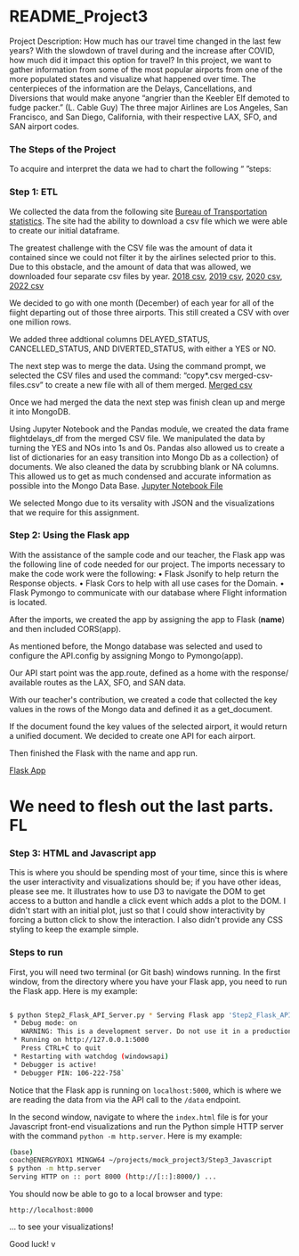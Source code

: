 # README_Project3

Project Description: 
How much has our travel time changed in the last few years?
With the slowdown of travel during and the increase after COVID, how much did it impact this option for travel?
In this project, we want to gather information from some of the most popular airports from one of the more populated states and visualize what happened over time.
The centerpieces of the information are the Delays, Cancellations, and Diversions that would make anyone “angrier than the Keebler Elf demoted to fudge packer.” (L. Cable Guy)
The three major Airlines are Los Angeles, San Francisco, and San Diego, California, with their respective LAX, SFO, and SAN airport codes.


### The Steps of the Project
To acquire and interpret the data we had to chart the following “ ”steps:

### Step 1: ETL

We collected the data from the following site <a href="https://data.bts.gov/" target="_blank">Bureau of Transportation statistics</a>. The site had the ability to download a csv file which we were able to create our initial  dataframe.

The greatest challenge with the CSV file was the amount of data it contained since we could not filter it by the airlines selected prior to this. Due to this obstacle, and the amount of data that was allowed, we downloaded four separate csv files by year.  [2018 csv](T_ONTIME_MARKETING_2018.csv), [2019 csv](T_ONTIME_MARKETING_2019.csv), [2020 csv](T_ONTIME_MARKETING_2020.csv), [2022 csv](T_ONTIME_MARKETING_2022.csv) 

We decided to go with one month (December) of each year for all of the fiight departing out of those three airports. This still created a CSV with over one million rows. 

We added three addtional columns DELAYED_STATUS, CANCELLED_STATUS, AND DIVERTED_STATUS, with either a YES or NO.

The next step was to merge the data. Using the command prompt, we selected the CSV files and used the command: “copy*.csv merged-csv-files.csv” to create a new file with all of them merged.  [Merged csv](Merged-csv-files.csv)

Once we had merged the data the next step was finish clean up and merge it into MongoDB.

Using Jupyter Notebook and the Pandas module, we created the data frame flightdelays_df from the merged CSV file. We manipulated the data by turning the YES and NOs into 1s and 0s. Pandas also allowed us to create a list of dictionaries for an easy transition into Mongo Db as a collection} of documents. We also cleaned the data by scrubbing blank or NA columns. This allowed us to get as much condensed and accurate information as possible into the Mongo Data Base. [Jupyter Notebook File](Project3ELT.ipynb)

We selected Mongo due to its versality with JSON and the visualizations that we require for this assignment.


### Step 2: Using the Flask app

With the assistance of the sample code and our teacher, the Flask app was the following line of code needed for our project. 
The imports necessary to make the code work were the following:
• Flask Jsonify to help return the Response objects.
• Flask Cors to help with all use cases for the Domain.
• Flask Pymongo to communicate with our database where Flight information is located.

After the imports, we created the app by assigning the app to Flask (__name__) and then included CORS(app).

As mentioned before, the Mongo database was selected and used to configure the API.config by assigning Mongo to Pymongo(app).

Our API start point was the app.route, defined as a home with the response/ available routes as the LAX, SFO, and SAN data.

With our teacher's contribution, we created a code that collected the key values in the rows of the Mongo data and defined it as a get_document.

If the document found the key values of the selected airport, it would return a unified document. We decided to create one API for each airport.

Then finished the Flask with the name and app run.

[Flask App](Project3Flask.py)



# We need to flesh out the last parts. FL

### Step 3: HTML and Javascript app

This is where you should be spending most of your time, since this is where the user interactivity and visualizations should be; if you have other ideas, please see me.  It illustrates how to use D3 to navigate the DOM to get access to a button and handle a click event which adds a plot to the DOM.  I didn't start with an initial plot, just so that I could show interactivity by forcing a button click to show the interaction.  I also didn't provide any CSS styling to keep the example simple.

### Steps to run

First, you will need two terminal (or Git bash) windows running.  In the first window, from the directory where you have your Flask app, you need to run the Flask app.  Here is my example:
``` bash

$ python Step2_Flask_API_Server.py * Serving Flask app 'Step2_Flask_API_Server'
 * Debug mode: on
   WARNING: This is a development server. Do not use it in a production deployment. Use a production WSGI server instead.
 * Running on http://127.0.0.1:5000
   Press CTRL+C to quit
 * Restarting with watchdog (windowsapi)
 * Debugger is active!
 * Debugger PIN: 106-222-758`
```

Notice that the Flask app is running on `localhost:5000`, which is where we are reading the data from via the API call to the `/data` endpoint.

In the second window, navigate to where the `index.html` file is for your Javascript front-end visualizations and run the Python simple HTTP server with the command `python -m http.server`.  Here is my example:

```bash
(base)
coach@ENERGYROX1 MINGW64 ~/projects/mock_project3/Step3_Javascript
$ python -m http.server
Serving HTTP on :: port 8000 (http://[::]:8000/) ...
```

You should now be able to go to a local browser and type:

```url
http://localhost:8000
```

... to see your visualizations!

Good luck!
v
